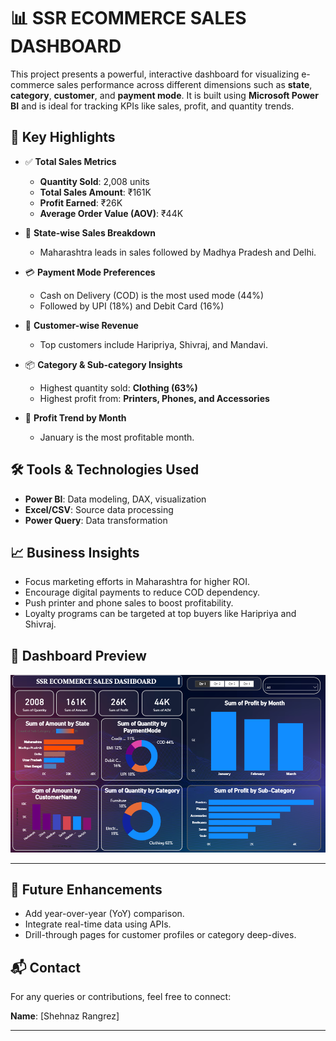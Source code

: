 # 📊 SSR ECOMMERCE SALES DASHBOARD

This project presents a powerful, interactive dashboard for visualizing e-commerce sales performance across different dimensions such as **state**, **category**, **customer**, and **payment mode**. It is built using **Microsoft Power BI** and is ideal for tracking KPIs like sales, profit, and quantity trends.

## 🚀 Key Highlights

- ✅ **Total Sales Metrics**
  - **Quantity Sold**: 2,008 units
  - **Total Sales Amount**: ₹161K
  - **Profit Earned**: ₹26K
  - **Average Order Value (AOV)**: ₹44K

- 📌 **State-wise Sales Breakdown**
  - Maharashtra leads in sales followed by Madhya Pradesh and Delhi.

- 💳 **Payment Mode Preferences**
  - Cash on Delivery (COD) is the most used mode (44%)
  - Followed by UPI (18%) and Debit Card (16%)

- 🛒 **Customer-wise Revenue**
  - Top customers include Haripriya, Shivraj, and Mandavi.

- 📦 **Category & Sub-category Insights**
  - Highest quantity sold: **Clothing (63%)**
  - Highest profit from: **Printers, Phones, and Accessories**

- 📆 **Profit Trend by Month**
  - January is the most profitable month.

## 🛠 Tools & Technologies Used

- **Power BI**: Data modeling, DAX, visualization
- **Excel/CSV**: Source data processing
- **Power Query**: Data transformation

## 📈 Business Insights

- Focus marketing efforts in Maharashtra for higher ROI.
- Encourage digital payments to reduce COD dependency.
- Push printer and phone sales to boost profitability.
- Loyalty programs can be targeted at top buyers like Haripriya and Shivraj.

## 📸 Dashboard Preview

![SSR Ecommerce Sales Dashboard](Review.png)

---

## 🧠 Future Enhancements

- Add year-over-year (YoY) comparison.
- Integrate real-time data using APIs.
- Drill-through pages for customer profiles or category deep-dives.

## 📬 Contact

For any queries or contributions, feel free to connect:

**Name**: [Shehnaz Rangrez]  

---



